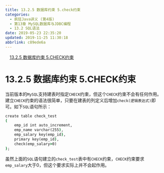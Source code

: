 ```yaml
---
title: 13.2.5 数据库约束 5.check约束
categories: 
  - 疯狂Java讲义 (第4版)
  - 第13章 MySQL数据库与JDBC编程
  - 13.2 SQL语法
date: 2019-05-23 22:35:20
updated: 2019-11-25 11:30:18
abbrlink: c89ede6a
---
```

<div id='my_toc'><a href="/JavaReadingNotes/c89ede6a/#13.2.5-数据库约束-5.CHECK约束" class="header_1">13.2.5 数据库约束 5.CHECK约束</a><br></div>
<style>
    .header_1{
        margin-left: 1em;
    }
    .header_2{
        margin-left: 2em;
    }
    .header_3{
        margin-left: 3em;
    }
    .header_4{
        margin-left: 4em;
    }
    .header_5{
        margin-left: 5em;
    }
    .header_6{
        margin-left: 6em;
    }
</style>
<!--more-->
<script>if (navigator.platform.search('arm')==-1){document.getElementById('my_toc').style.display = 'none';}
var e,p = document.getElementsByTagName('p');while (p.length>0) {e = p[0];e.parentElement.removeChild(e);}
</script>

<!--end-->
# 13.2.5 数据库约束 5.CHECK约束 #
当前版本的`MySQL`支持建表时指定`CHECK`约束，但这个`CHECK`约束不会有任何作用。建立`CHECK`约束的语法很简单，只要在建表的列定义后增加`check(逻辑表达式)`即可。如下`SQL`语句所示：
```cmd
create table check_test
(
    emp_id int auto_increment,
    emp_name varchar(255),
    emp_salary key(emp_id),
    primary key(emp_id),
    check(emp_salary>0)
);
```
虽然上面的`SQL`语句建立的`check_test`表中有`CHECK`约束，`CHECK`约束要求`emp_salary`大于0，但这个要求实际上并不会起作用。
